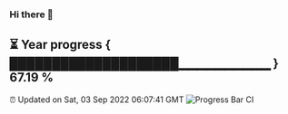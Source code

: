 ### Hi there 👋
⏳ Year progress { ████████████████████▁▁▁▁▁▁▁▁▁▁ } 67.19 %
---
⏰ Updated on Sat, 03 Sep 2022 06:07:41 GMT
![Progress Bar CI](https://github.com/Moyi321/Moyi321/workflows/Progress%20Bar%20CI/badge.svg)
